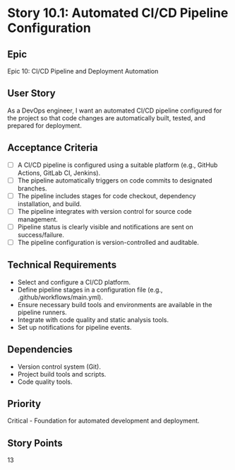 # Story 10.1: Automated CI/CD Pipeline Configuration

## Epic
Epic 10: CI/CD Pipeline and Deployment Automation

## User Story
As a DevOps engineer, I want an automated CI/CD pipeline configured for the project so that code changes are automatically built, tested, and prepared for deployment.

## Acceptance Criteria
- [ ] A CI/CD pipeline is configured using a suitable platform (e.g., GitHub Actions, GitLab CI, Jenkins).
- [ ] The pipeline automatically triggers on code commits to designated branches.
- [ ] The pipeline includes stages for code checkout, dependency installation, and build.
- [ ] The pipeline integrates with version control for source code management.
- [ ] Pipeline status is clearly visible and notifications are sent on success/failure.
- [ ] The pipeline configuration is version-controlled and auditable.

## Technical Requirements
- Select and configure a CI/CD platform.
- Define pipeline stages in a configuration file (e.g., .github/workflows/main.yml).
- Ensure necessary build tools and environments are available in the pipeline runners.
- Integrate with code quality and static analysis tools.
- Set up notifications for pipeline events.

## Dependencies
- Version control system (Git).
- Project build tools and scripts.
- Code quality tools.

## Priority
Critical - Foundation for automated development and deployment.

## Story Points
13
